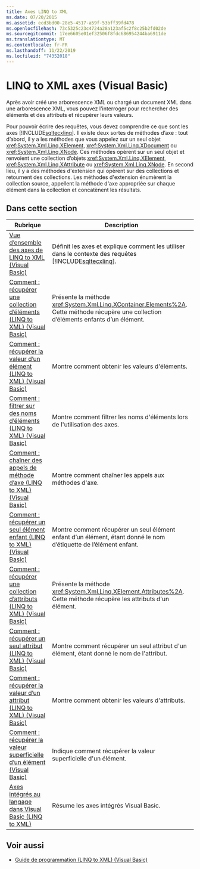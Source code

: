 ```yaml
---
title: Axes LINQ to XML
ms.date: 07/20/2015
ms.assetid: ecd3bd00-28e5-4517-a59f-53bff39fd478
ms.openlocfilehash: 73c5325c23c4724a28a123af5c2f8c25b2fd02de
ms.sourcegitcommit: 17ee6605e01ef32506f8fdc686954244ba6911de
ms.translationtype: MT
ms.contentlocale: fr-FR
ms.lasthandoff: 11/22/2019
ms.locfileid: "74352018"
---
```

# <a name="linq-to-xml-axes-visual-basic"></a>LINQ to XML axes (Visual Basic)
Après avoir créé une arborescence XML ou chargé un document XML dans une arborescence XML, vous pouvez l'interroger pour rechercher des éléments et des attributs et récupérer leurs valeurs.  
  
 Pour pouvoir écrire des requêtes, vous devez comprendre ce que sont les axes [!INCLUDE[sqltecxlinq](~/includes/sqltecxlinq-md.md)]. Il existe deux sortes de méthodes d’axe : tout d’abord, il y a les méthodes que vous appelez sur un seul objet <xref:System.Xml.Linq.XElement>, <xref:System.Xml.Linq.XDocument> ou <xref:System.Xml.Linq.XNode>. Ces méthodes opèrent sur un seul objet et renvoient une collection d’objets <xref:System.Xml.Linq.XElement>, <xref:System.Xml.Linq.XAttribute> ou <xref:System.Xml.Linq.XNode>. En second lieu, il y a des méthodes d'extension qui opèrent sur des collections et retournent des collections. Les méthodes d'extension énumèrent la collection source, appellent la méthode d'axe appropriée sur chaque élément dans la collection et concatènent les résultats.  
  
## <a name="in-this-section"></a>Dans cette section  
  
|Rubrique|Description|  
|-----------|-----------------|  
|[Vue d’ensemble des axes de LINQ to XML (Visual Basic)](../../../../visual-basic/programming-guide/concepts/linq/linq-to-xml-axes-overview.md)|Définit les axes et explique comment les utiliser dans le contexte des requêtes [!INCLUDE[sqltecxlinq](~/includes/sqltecxlinq-md.md)].|  
|[Comment : récupérer une collection d’éléments (LINQ to XML) (Visual Basic)](../../../../visual-basic/programming-guide/concepts/linq/how-to-retrieve-a-collection-of-elements-linq-to-xml.md)|Présente la méthode <xref:System.Xml.Linq.XContainer.Elements%2A>. Cette méthode récupère une collection d’éléments enfants d’un élément.|  
|[Comment : récupérer la valeur d’un élément (LINQ to XML) (Visual Basic)](../../../../visual-basic/programming-guide/concepts/linq/how-to-retrieve-the-value-of-an-element-linq-to-xml.md)|Montre comment obtenir les valeurs d'éléments.|  
|[Comment : filtrer sur des noms d’éléments (LINQ to XML) (Visual Basic)](../../../../visual-basic/programming-guide/concepts/linq/how-to-filter-on-element-names-linq-to-xml.md)|Montre comment filtrer les noms d'éléments lors de l'utilisation des axes.|  
|[Comment : chaîner des appels de méthode d’axe (LINQ to XML) (Visual Basic)](../../../../visual-basic/programming-guide/concepts/linq/how-to-chain-axis-method-calls-linq-to-xml.md)|Montre comment chaîner les appels aux méthodes d'axe.|  
|[Comment : récupérer un seul élément enfant (LINQ to XML) (Visual Basic)](../../../../visual-basic/programming-guide/concepts/linq/how-to-retrieve-a-single-child-element-linq-to-xml.md)|Montre comment récupérer un seul élément enfant d’un élément, étant donné le nom d’étiquette de l’élément enfant.|  
|[Comment : récupérer une collection d’attributs (LINQ to XML) (Visual Basic)](../../../../visual-basic/programming-guide/concepts/linq/how-to-retrieve-a-collection-of-attributes-linq-to-xml.md)|Présente la méthode <xref:System.Xml.Linq.XElement.Attributes%2A>. Cette méthode récupère les attributs d'un élément.|  
|[Comment : récupérer un seul attribut (LINQ to XML) (Visual Basic)](../../../../visual-basic/programming-guide/concepts/linq/how-to-retrieve-a-single-attribute-linq-to-xml.md)|Montre comment récupérer un seul attribut d'un élément, étant donné le nom de l'attribut.|  
|[Comment : récupérer la valeur d’un attribut (LINQ to XML) (Visual Basic)](../../../../visual-basic/programming-guide/concepts/linq/how-to-retrieve-the-value-of-an-attribute-linq-to-xml.md)|Montre comment obtenir les valeurs d'attributs.|  
|[Comment : récupérer la valeur superficielle d’un élément (Visual Basic)](../../../../visual-basic/programming-guide/concepts/linq/how-to-retrieve-the-shallow-value-of-an-element.md)|Indique comment récupérer la valeur superficielle d'un élément.|  
|[Axes intégrés au langage dans Visual Basic (LINQ to XML)](../../../../visual-basic/programming-guide/concepts/linq/language-integrated-axes.md)|Résume les axes intégrés Visual Basic.|  
  
## <a name="see-also"></a>Voir aussi

- [Guide de programmation (LINQ to XML) (Visual Basic)](../../../../visual-basic/programming-guide/concepts/linq/programming-guide-linq-to-xml.md)
